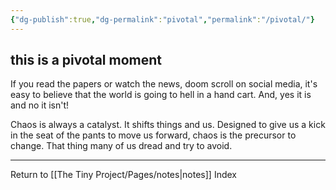 ```yaml
---
{"dg-publish":true,"dg-permalink":"pivotal","permalink":"/pivotal/"}
---
```



## this is a pivotal moment

If you read the papers or watch the news, doom scroll on social media, it's easy to believe that the world is going to hell in a hand cart. And, yes it is and no it isn't!

Chaos is always a catalyst. It shifts things and us. Designed to give us a kick in the seat of the pants to move us forward, chaos is the precursor to change. That thing many of us dread and try to avoid. 

---

Return to [[The Tiny Project/Pages/notes\|notes]] Index
